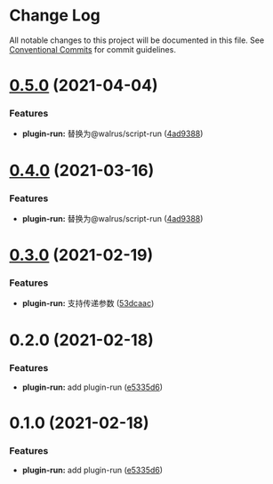 # Change Log

All notable changes to this project will be documented in this file.
See [Conventional Commits](https://conventionalcommits.org) for commit guidelines.

# [0.5.0](https://github.com/walrusjs/plugins/compare/@walrus/plugin-run@0.3.0...@walrus/plugin-run@0.5.0) (2021-04-04)

### Features

- **plugin-run:** 替换为@walrus/script-run ([4ad9388](https://github.com/walrusjs/plugins/commit/4ad9388720c7fe36589237938ef4d8ab8b493f53))

# [0.4.0](https://github.com/walrusjs/plugins/compare/@walrus/plugin-run@0.3.0...@walrus/plugin-run@0.4.0) (2021-03-16)

### Features

- **plugin-run:** 替换为@walrus/script-run ([4ad9388](https://github.com/walrusjs/plugins/commit/4ad9388720c7fe36589237938ef4d8ab8b493f53))

# [0.3.0](https://github.com/walrusjs/plugins/compare/@walrus/plugin-run@0.2.0...@walrus/plugin-run@0.3.0) (2021-02-19)

### Features

- **plugin-run:** 支持传递参数 ([53dcaac](https://github.com/walrusjs/plugins/commit/53dcaacf06ce3ee3190c2e35778db10a80e41c92))

# 0.2.0 (2021-02-18)

### Features

- **plugin-run:** add plugin-run ([e5335d6](https://github.com/walrusjs/plugins/commit/e5335d69f06ca7af6d0170c5d3f1419a9a287600))

# 0.1.0 (2021-02-18)

### Features

- **plugin-run:** add plugin-run ([e5335d6](https://github.com/walrusjs/plugins/commit/e5335d69f06ca7af6d0170c5d3f1419a9a287600))
